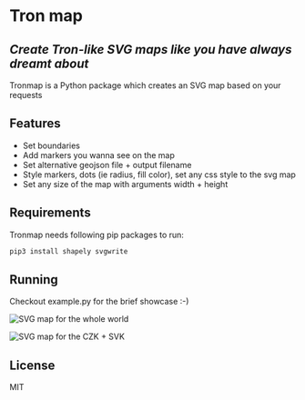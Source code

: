 # Tron map
## _Create Tron-like SVG maps like you have always dreamt about_


Tronmap is a Python package which creates an SVG map based on your requests

## Features

- Set boundaries
- Add markers you wanna see on the map
- Set alternative geojson file + output filename
- Style markers, dots (ie radius, fill color), set any css style to the svg map
- Set any size of the map with arguments width + height

## Requirements

Tronmap needs following pip packages to run:

```sh
pip3 install shapely svgwrite
```

## Running

Checkout example.py for the brief showcase :-)


![SVG map for the whole world](https://raw.githubusercontent.com/monkeylanguage/dotted-map/e5734367ca3bb7c3df3361ed052e088161361cd0/examples/map.svg)


![SVG map for the CZK + SVK](https://raw.githubusercontent.com/monkeylanguage/dotted-map/e5734367ca3bb7c3df3361ed052e088161361cd0/examples/map_cze_svk.svg)

## License

MIT
